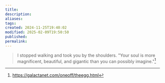 ```yaml
---
title: 
description: 
aliases: 
tags: 
created: 2024-11-25T19:40:02
modified: 2025-02-09T19:50:50
published: 
permalink: 
---
```


> I stopped walking and took you by the shoulders. "Your soul is more magnificent, beautiful, and gigantic than you can possibly imagine."[^2]



[^1]: https://www.ted.com/talks/ted_ed_what_if_you_experienced_every_human_life_in_history?subtitle=en

[^2]: https://galactanet.com/oneoff/theegg.html
